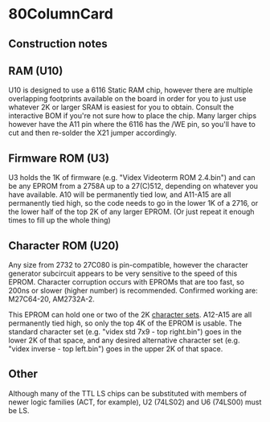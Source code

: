 # 80ColumnCard

## Construction notes

## RAM (U10)
U10 is designed to use a 6116 Static RAM chip, however there are multiple overlapping footprints available on the board in order for you to just use whatever 2K or larger SRAM is easiest for you to obtain. Consult the interactive BOM if you're not sure how to place the chip. Many larger chips however have the A11 pin where the 6116 has the /WE pin, so you'll have to cut and then re-solder the X21 jumper accordingly.

## Firmware ROM (U3)
U3 holds the 1K of firmware (e.g. "Videx Videoterm ROM 2.4.bin") and can be any EPROM from a 2758A up to a 27(C)512, depending on whatever you have available. A10 will be permanently tied low, and A11-A15 are all permanently tied high, so the code needs to go in the lower 1K of a 2716, or the lower half of the top 2K of any larger EPROM. (Or just repeat it enough times to fill up the whole thing)

## Character ROM (U20)
Any size from 2732 to 27C080 is pin-compatible, however the character generator subcircuit appears to be very sensitive to the speed of this EPROM. Character corruption occurs with EPROMs that are too fast, so 200ns or slower (higher number) is recommended.
Confirmed working are: M27C64-20, AM2732A-2.

This EPROM can hold one or two of the 2K [character sets](../../character_roms). A12-A15 are all permanently tied high, so only the top 4K of the EPROM is usable. The standard character set (e.g. "videx std 7x9 - top right.bin") goes in the lower 2K of that space, and any desired alternative character set (e.g. "videx inverse - top left.bin") goes in the upper 2K of that space.

## Other
Although many of the TTL LS chips can be substituted with members of newer logic families (ACT, for example), U2 (74LS02) and U6 (74LS00) must be LS.

